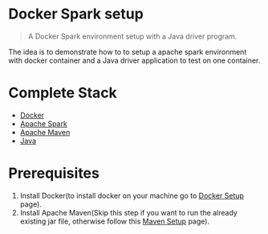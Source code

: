 # Docker Spark setup

> A Docker Spark environment setup with a Java driver program.

The idea is to demonstrate how to to setup a apache spark environment with docker container and a Java driver application to test on one container.


# Complete Stack #

* [Docker](https://www.docker.com)
* [Apache Spark](https://spark.apache.org)
* [Apache Maven](https://maven.apache.org)
* [Java](http://www.oracle.com/technetwork/java/index.html)

# Prerequisites #
1. Install Docker(to install docker on your machine go to [Docker Setup](https://www.digitalocean.com/community/tutorials/how-to-install-and-use-docker-on-ubuntu-16-04) page).
2. Install Apache Maven(Skip this step if you want to run the already existing jar file, otherwise follow this [Maven Setup](https://maven.apache.org/install.html) page).
